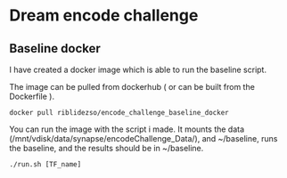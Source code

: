 # Dream encode challenge

## Baseline docker
I have created a docker image which is able to run the baseline script. 

The image can be pulled from dockerhub ( or can be built from the Dockerfile ).

```docker pull riblidezso/encode_challenge_baseline_docker```

You can run the image with the script i made. It mounts the data (/mnt/vdisk/data/synapse/encodeChallenge_Data/), and ~/baseline, runs the baseline, and the results should be in ~/baseline.

```./run.sh [TF_name]```

